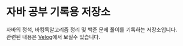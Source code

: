 # 자바 공부 기록용 저장소
자바의 정석, 바킹독알고리즘 정리 및 백준 문제 풀이를 기록하는 저장소입니다.   
관련된 내용은 [Velog](https://velog.io/@ygy0102)에서 보실수 있습니다.
